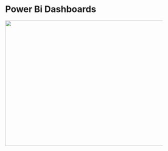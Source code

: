 # Power Bi Dashboards

<div align="center">
<img src="https://github.com/TaberNater96/Dashboards/assets/127979108/bf35b633-ca8b-45fc-ad03-8eaea2affc0e" width="600" height="400">
    </div>
